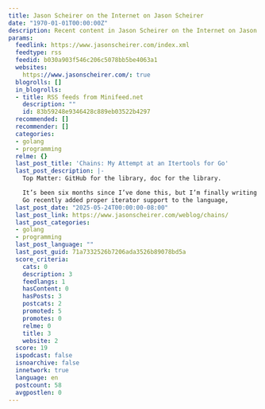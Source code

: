 ```yaml
---
title: Jason Scheirer on the Internet on Jason Scheirer
date: "1970-01-01T00:00:00Z"
description: Recent content in Jason Scheirer on the Internet on Jason Scheirer
params:
  feedlink: https://www.jasonscheirer.com/index.xml
  feedtype: rss
  feedid: b030a903f546c206c5078bb5be4063a1
  websites:
    https://www.jasonscheirer.com/: true
  blogrolls: []
  in_blogrolls:
  - title: RSS feeds from Minifeed.net
    description: ""
    id: 83b59248e9346428c889eb03522b4297
  recommended: []
  recommender: []
  categories:
  - golang
  - programming
  relme: {}
  last_post_title: 'Chains: My Attempt at an Itertools for Go'
  last_post_description: |-
    Top Matter: GitHub for the library, doc for the library.

    It’s been six months since I’ve done this, but I’m finally writing about it!
    Go recently added proper iterator support to the language,
  last_post_date: "2025-05-24T00:00:00-08:00"
  last_post_link: https://www.jasonscheirer.com/weblog/chains/
  last_post_categories:
  - golang
  - programming
  last_post_language: ""
  last_post_guid: 71a7332526b7206ada3526b89078bd5a
  score_criteria:
    cats: 0
    description: 3
    feedlangs: 1
    hasContent: 0
    hasPosts: 3
    postcats: 2
    promoted: 5
    promotes: 0
    relme: 0
    title: 3
    website: 2
  score: 19
  ispodcast: false
  isnoarchive: false
  innetwork: true
  language: en
  postcount: 58
  avgpostlen: 0
---
```


